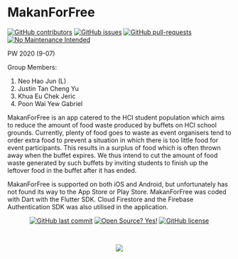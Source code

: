 # MakanForFree

[![GitHub contributors](https://img.shields.io/github/contributors/neohaojun/MakanForFree.svg)](https://GitHub.com/neohaojun/MakanForFree/graphs/contributors/)
[![GitHub issues](https://img.shields.io/github/issues/Naereen/StrapDown.js.svg)](https://GitHub.com/neohaojun/MakanForFree/issues/)
[![GitHub pull-requests](https://img.shields.io/github/issues-pr/neohaojun/MakanForFree.svg)](https://GitHub.com/neohaojun/MakanForFree/pull/)
[![No Maintenance Intended](http://unmaintained.tech/badge.svg)](http://unmaintained.tech/)

PW 2020 (9-07)

Group Members:
1. Neo Hao Jun (L)
2. Justin Tan Cheng Yu
3. Khua Eu Chek Jeric
4. Poon Wai Yew Gabriel

MakanForFree is an app catered to the HCI student population which aims to reduce the amount of food waste produced by buffets on HCI school grounds. Currently, plenty of food goes to waste as event organisers tend to order extra food to prevent a situation in which there is too little food for event participants. This results in a surplus of food which is often thrown away when the buffet expires. We thus intend to cut the amount of food waste generated by such buffets by inviting students to finish up the leftover food in the buffet after it has ended.

MakanForFree is supported on both iOS and Android, but unfortunately has not found its way to the App Store or Play Store. MakanForFree was coded with Dart with the Flutter SDK. Cloud Firestore and the Firebase Authentication SDK was also utilised in the application.

<center>

[![GitHub last commit](https://img.shields.io/github/last-commit/neohaojun/MakanForFree?style=flat)]()
[![Open Source? Yes!](https://badgen.net/badge/Open%20Source%20%3F/Yes%21/blue?icon=github)]()
[![GitHub license](https://img.shields.io/github/license/Naereen/StrapDown.js.svg)](https://github.com/neohaojun/MakanForFree/blob/master/LICENSE)

<br/>

![](http://estruyf-github.azurewebsites.net/api/VisitorHit?user=neohaojun&repo=MakanForFree&countColorcountColor&countColor=%237B1E7A)

</center>
